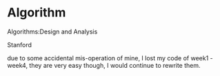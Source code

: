 Algorithm
====================

Algorithms:Design and Analysis

Stanford

due to some accidental mis-operation of mine, I lost my code of week1 - week4, they are very easy though, I would continue to rewrite them.
